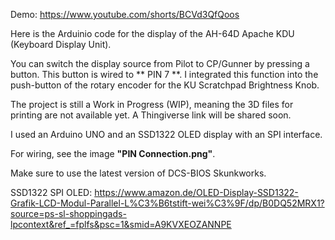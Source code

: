 Demo: https://www.youtube.com/shorts/BCVd3QfQoos

Here is the Arduinio code for the display of the AH-64D Apache KDU (Keyboard Display Unit). 
<br/>

You can switch the display source from Pilot to CP/Gunner by pressing a button. This button is wired to ** PIN 7 **. I integrated this function into the push-button of the rotary encoder for the KU Scratchpad Brightness Knob.

The project is still a Work in Progress (WIP), meaning the 3D files for printing are not available yet. A Thingiverse link will be shared soon.

I used an Arduino UNO and an SSD1322 OLED display with an SPI interface.

For wiring, see the image **"PIN Connection.png"**.

Make sure to use the latest version of DCS-BIOS Skunkworks.


SSD1322 SPI OLED: https://www.amazon.de/OLED-Display-SSD1322-Grafik-LCD-Modul-Parallel-L%C3%B6tstift-wei%C3%9F/dp/B0DQ52MRX1?source=ps-sl-shoppingads-lpcontext&ref_=fplfs&psc=1&smid=A9KVXEOZANNPE
